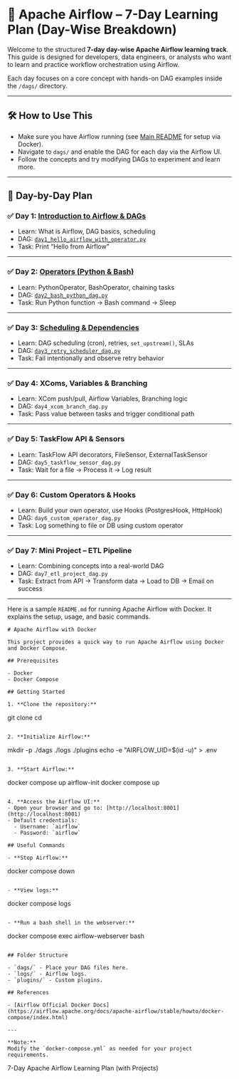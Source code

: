 # 📅 Apache Airflow – 7-Day Learning Plan (Day-Wise Breakdown)

Welcome to the structured **7-day day-wise Apache Airflow learning track**. This guide is designed for developers, data engineers, or analysts who want to learn and practice workflow orchestration using Airflow.

Each day focuses on a core concept with hands-on DAG examples inside the `/dags/` directory.

---

## 🛠️ How to Use This

- Make sure you have Airflow running (see [Main README](README.md) for setup via Docker).
- Navigate to `dags/` and enable the DAG for each day via the Airflow UI.
- Follow the concepts and try modifying DAGs to experiment and learn more.

---

## 📅 Day-by-Day Plan

### ✅ Day 1: [Introduction to Airflow & DAGs](./docs/day1.md)
- Learn: What is Airflow, DAG basics, scheduling
- DAG: [`day1_hello_airflow_with_operator.py`](./dags/day1_hello_airflow_with_operator.py)
- Task: Print “Hello from Airflow”

---

### ✅ Day 2: [Operators (Python & Bash)](./docs/day2.md)
- Learn: PythonOperator, BashOperator, chaining tasks
- DAG: [`day2_bash_python_dag.py`](./dags/day2_bash_python_dag.py)
- Task: Run Python function → Bash command → Sleep

---

### ✅ Day 3: [Scheduling & Dependencies](./docs/day3.md)
- Learn: DAG scheduling (cron), retries, `set_upstream()`, SLAs
- DAG: [`day3_retry_scheduler_dag.py`](./dags/day3_retry_scheduler_dag.py)
- Task: Fail intentionally and observe retry behavior

---

### ✅ Day 4: XComs, Variables & Branching
- Learn: XCom push/pull, Airflow Variables, Branching logic
- DAG: `day4_xcom_branch_dag.py`
- Task: Pass value between tasks and trigger conditional path

---

### ✅ Day 5: TaskFlow API & Sensors
- Learn: TaskFlow API decorators, FileSensor, ExternalTaskSensor
- DAG: `day5_taskflow_sensor_dag.py`
- Task: Wait for a file → Process it → Log result

---

### ✅ Day 6: Custom Operators & Hooks
- Learn: Build your own operator, use Hooks (PostgresHook, HttpHook)
- DAG: `day6_custom_operator_dag.py`
- Task: Log something to file or DB using custom operator

---

### ✅ Day 7: Mini Project – ETL Pipeline
- Learn: Combining concepts into a real-world DAG
- DAG: `day7_etl_project_dag.py`
- Task: Extract from API → Transform data → Load to DB → Email on success

---
Here is a sample `README.md` for running Apache Airflow with Docker. It explains the setup, usage, and basic commands.

```
# Apache Airflow with Docker

This project provides a quick way to run Apache Airflow using Docker and Docker Compose.

## Prerequisites

- Docker
- Docker Compose

## Getting Started

1. **Clone the repository:**
   ```
   git clone <your-repo-url>
   cd <your-repo-directory>
   ```

2. **Initialize Airflow:**
   ```
   mkdir -p ./dags ./logs ./plugins
   echo -e "AIRFLOW_UID=$(id -u)" > .env
   ```

3. **Start Airflow:**
   ```
   docker compose up airflow-init
   docker compose up
   ```

4. **Access the Airflow UI:**
   - Open your browser and go to: [http://localhost:8001](http://localhost:8001)
   - Default credentials:  
     - Username: `airflow`  
     - Password: `airflow`

## Useful Commands

- **Stop Airflow:**
  ```
  docker compose down
  ```

- **View logs:**
  ```
  docker compose logs
  ```

- **Run a bash shell in the webserver:**
  ```
  docker compose exec airflow-webserver bash
  ```

## Folder Structure

- `dags/` - Place your DAG files here.
- `logs/` - Airflow logs.
- `plugins/` - Custom plugins.

## References

- [Airflow Official Docker Docs](https://airflow.apache.org/docs/apache-airflow/stable/howto/docker-compose/index.html)

---

**Note:**  
Modify the `docker-compose.yml` as needed for your project requirements.
```
7-Day Apache Airflow Learning Plan (with Projects)